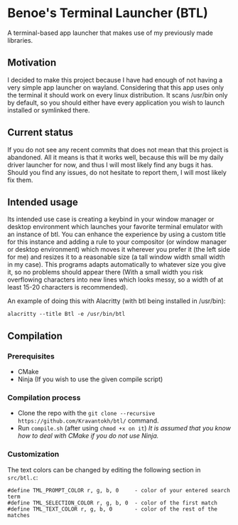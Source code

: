 # Benoe's Terminal Launcher (BTL)
A terminal-based app launcher that makes use of my previously made libraries.

## Motivation
I decided to make this project because I have had enough of not having a very simple app launcher on wayland. Considering that this app uses only the terminal it should work on every linux distribution. It scans /usr/bin only by default, so you should either have every application you wish to launch installed or symlinked there.

## Current status
If you do not see any recent commits that does not mean that this project is abandoned. All it means is that it works well, because this will be my daily driver launcher for now, and thus I will most likely find any bugs it has. Should you find any issues, do not hesitate to report them, I will most likely fix them.

## Intended usage
Its intended use case is creating a keybind in your window manager or desktop environment which launches your favorite terminal emulator with an instance of btl. You can enhance the experience by using a custom title for this instance and adding a rule to your compositor (or window manager or desktop environment) which moves it wherever you prefer it (the left side for me) and resizes it to a reasonable size (a tall window width small width in my case). This programs adapts automatically to whatever size you give it, so no problems should appear there (With a small width you risk overflowing characters into new lines which looks messy, so a width of at least 15-20 characters is recommended).

An example of doing this with Alacritty (with btl being installed in /usr/bin):

```alacritty --title Btl -e /usr/bin/btl```

## Compilation
### Prerequisites
* CMake
* Ninja (If you wish to use the given compile script)

### Compilation process
* Clone the repo with the `git clone --recursive https://github.com/Kravantokh/btl/` command.
* Run `compile.sh` (after using `chmod +x on it`)
_It is assumed that you know how to deal with CMake if you do not use Ninja._

### Customization
The text colors can be changed by editing the following section in `src/btl.c`:
```
#define TML_PROMPT_COLOR r, g, b, 0     - color of your entered search term
#define TML_SELECTION_COLOR r, g, b, 0  - color of the first match
#define TML_TEXT_COLOR r, g, b, 0       - color of the rest of the matches
```
